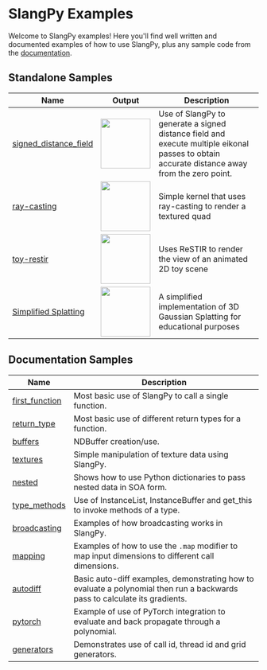 # SlangPy Examples

Welcome to SlangPy examples! Here you'll find well written and documented examples of how to use SlangPy, plus any sample code from the [documentation](https://slangpy.shader-slang.org).

## Standalone Samples

| Name                                                     | Output                                                            | Description                                                                                                                                  |
|----------------------------------------------------------|-------------------------------------------------------------------|----------------------------------------------------------------------------------------------------------------------------------------------|
| [signed_distance_field](signed_distance_field/readme.md) | <img src="signed_distance_field/output.png" height="100">         | Use of SlangPy to generate a signed distance field and execute multiple eikonal passes to obtain accurate distance away from the zero point. |
| [ray-casting](ray-casting/README.md)                     | <img src="ray-casting/thumb.jpg" height="100">                    | Simple kernel that uses ray-casting to render a textured quad                                                                                |
| [toy-restir](toy-restir/README.md)                       | <img src="toy-restir/toy-restir.png" height="100">                | Uses ReSTIR to render the view of an animated 2D toy scene                                                                                   |
| [Simplified Splatting](simplified-splatting/README.md)   | <img src="simplified-splatting/simple-splat-ex.png" height="100"> | A simplified implementation of 3D Gaussian Splatting for educational purposes                                                                |


## Documentation Samples

| Name        | Description |
|-------------|-------------|
| [first_function](https://slangpy.shader-slang.org/en/latest/src/basics/firstfunctions.html) | Most basic use of SlangPy to call a single function. |
| [return_type](https://slangpy.shader-slang.org/en/latest/src/basics/firstfunctions.html) | Most basic use of different return types for a function. |
| [buffers](https://slangpy.shader-slang.org/en/latest/src/basics/buffers.html) | NDBuffer creation/use. |
| [textures](https://slangpy.shader-slang.org/en/latest/src/basics/textures.html) | Simple manipulation of texture data using SlangPy. |
| [nested](https://slangpy.shader-slang.org/en/latest/src/basics/nested.html) | Shows how to use Python dictionaries to pass nested data in SOA form. |
| [type_methods](https://slangpy.shader-slang.org/en/latest/src/basics/typemethods.html) | Use of InstanceList, InstanceBuffer and get_this to invoke methods of a type. |
| [broadcasting](https://slangpy.shader-slang.org/en/latest/src/basics/broadcasting.html) | Examples of how broadcasting works in SlangPy. |
| [mapping](https://slangpy.shader-slang.org/en/latest/src/basics/mapping.html) | Examples of how to use the `.map` modifier to map input dimensions to different call dimensions. |
| [autodiff](https://slangpy.shader-slang.org/en/latest/src/autodiff/autodiff.html) | Basic auto-diff examples, demonstrating how to evaluate a polynomial then run a backwards pass to calculate its gradients. |
| [pytorch](https://slangpy.shader-slang.org/en/latest/src/autodiff/pytorch.html) | Example of use of PyTorch integration to evaluate and back propagate through a polynomial. |
| [generators](https://slangpy.shader-slang.org/en/latest/src/generators/generators.html) | Demonstrates use of call id, thread id and grid generators. |
